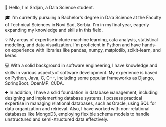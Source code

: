 👋 Hello, I'm Srdjan, a Data Science student.

🎓 I'm currently pursuing a Bachelor's degree in Data Science at the Faculty of Technical Sciences in Novi Sad, Serbia. I'm in my final year, eagerly expanding my knowledge and skills in this field.

💡 My areas of expertise include machine learning, data analysis, statistical modeling, and data visualization. I'm proficient in Python and have hands-on experience with libraries like pandas, numpy, matplotlib, scikit-learn, and keras.

💻 With a solid background in software engineering, I have knowledge and skills in various aspects of software development. My experience is based on Python, Java, C, C++, including some popular frameworks as Django, SpringBoot, OpenMP, CUDA.

➕ In addition, I have a solid foundation in database management, including designing and implementing database systems. I possess practical expertise in managing relational databases, such as Oracle, using SQL for data organization and retrieval. Also, I have worked with non-relational databases like MongoDB, employing flexible schema models to handle unstructured and semi-structured data effectively. 


